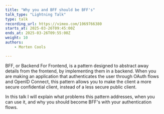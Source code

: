 ```yaml
---
title: "Why you and BFF should be BFF's"
talk_type: "Lightning Talk"
type: talk
recording_url: https://vimeo.com/1069766380
starts_at: 2025-03-26T09:45:00Z
ends_at: 2025-03-26T09:55:00Z
weight: 10
authors:
    - Morten Cools

---
```

BFF, or Backend For Frontend, is a pattern designed to abstract away details from the frontend, by implementing them in a backend. When you are making an application that authenticates the user through OAuth flows and OpenID Connect, this pattern allows you to make the client a more secure confidential client, instead of a less secure public client.

In this talk I will explain what problems this pattern addresses, when you can use it, and why you should become BFF's with your authentication flows.

